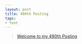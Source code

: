 ```yaml
---
layout: post
title: 490th Posting
tags: 
- text
---
```


> [Welcome to my 490th Posting](https://janghan-kor.tistory.com/1825)
